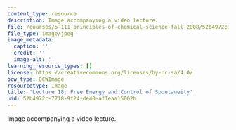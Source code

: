 ```yaml
---
content_type: resource
description: Image accompanying a video lecture.
file: /courses/5-111-principles-of-chemical-science-fall-2008/52b4972c77189f24de40af1eaa15062b_18.jpg
file_type: image/jpeg
image_metadata:
  caption: ''
  credit: ''
  image-alt: ''
learning_resource_types: []
license: https://creativecommons.org/licenses/by-nc-sa/4.0/
ocw_type: OCWImage
resourcetype: Image
title: 'Lecture 18: Free Energy and Control of Spontaneity'
uid: 52b4972c-7718-9f24-de40-af1eaa15062b
---
```

Image accompanying a video lecture.